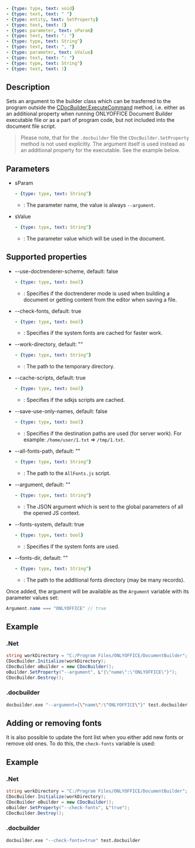 ```yml signature
- {type: type, text: void}
- {type: text, text: " "}
- {type: entity, text: SetProperty}
- {type: text, text: (}
- {type: parameter, text: sParam}
- {type: text, text: ": "}
- {type: type, text: String^}
- {type: text, text: ", "}
- {type: parameter, text: sValue}
- {type: text, text: ": "}
- {type: type, text: String^}
- {type: text, text: )}
```

## Description

Sets an argument to the builder class which can be trasferred to the program outside the [CDocBuilder.ExecuteCommand](../ExecuteCommand/index.md) method, i.e. either as an additional property when running ONLYOFFICE Document Builder executable file or as a part of program code, but not included into the document file script.

> Please note, that for the `.docbuilder` file the `CDocBuilder.SetProperty` method is not used explicitly. The argument itself is used instead as an additional property for the executable. See the example below.

## Parameters

<parameters>

- sParam

  ```yml signature.variant="inline"
  - {type: type, text: String^}
  ```

  - : The parameter name, the value is always `--argument`.

- sValue

  ```yml signature.variant="inline"
  - {type: type, text: String^}
  ```

  - : The parameter value which will be used in the document.

</parameters>

## Supported properties

<parameters>

- --use-doctrenderer-scheme, default: false

  ```yml signature.variant="inline"
  - {type: type, text: bool}
  ```

  - : Specifies if the doctrenderer mode is used when building a document or getting content from the editor when saving a file.

- --check-fonts, default: true

  ```yml signature.variant="inline"
  - {type: type, text: bool}
  ```

  - : Specifies if the system fonts are cached for faster work.

- --work-directory, default: ""

  ```yml signature.variant="inline"
  - {type: type, text: String^}
  ```

  - : The path to the temporary directory.

- --cache-scripts, default: true

  ```yml signature.variant="inline"
  - {type: type, text: bool}
  ```

  - : Specifies if the sdkjs scripts are cached.

- --save-use-only-names, default: false

  ```yml signature.variant="inline"
  - {type: type, text: bool}
  ```

  - : Specifies if the destination paths are used (for server work). For example: `/home/user/1.txt` => `/tmp/1.txt`.

- --all-fonts-path, default: ""

  ```yml signature.variant="inline"
  - {type: type, text: String^}
  ```

  - : The path to the `AllFonts.js` script.

- --argument, default: ""

  ```yml signature.variant="inline"
  - {type: type, text: String^}
  ```

  - : The JSON argument which is sent to the global parameters of all the opened JS context.

- --fonts-system, default: true

  ```yml signature.variant="inline"
  - {type: type, text: bool}
  ```

  - : Specifies if the system fonts are used.

- --fonts-dir, default: ""

  ```yml signature.variant="inline"
  - {type: type, text: String^}
  ```

  - : The path to the additional fonts directory (may be many records).

</parameters>

Once added, the argument will be available as the `Argument` variable with its parameter values set:

```cs
Argument.name === "ONLYOFFICE" // true
```

## Example

### .Net

```cs
string workDirectory = "C:/Program Files/ONLYOFFICE/DocumentBuilder";
CDocBuilder.Initialize(workDirectory);
CDocBuilder oBuilder = new CDocBuilder();
oBuilder.SetProperty("--argument", L"{\"name\":\"ONLYOFFICE\"}");
CDocBuilder.Destroy();
```

### .docbuilder

```sh
docbuilder.exe "--argument={\"name\":\"ONLYOFFICE\"}" test.docbuilder
```

## Adding or removing fonts

It is also possible to update the font list when you either add new fonts or remove old ones. To do this, the `check-fonts` variable is used:

## Example

### .Net

```cs
string workDirectory = "C:/Program Files/ONLYOFFICE/DocumentBuilder";
CDocBuilder.Initialize(workDirectory);
CDocBuilder oBuilder = new CDocBuilder();
oBuilder.SetProperty("--check-fonts", L"true");
CDocBuilder.Destroy();
```

### .docbuilder

```sh
docbuilder.exe "--check-fonts=true" test.docbuilder
```
